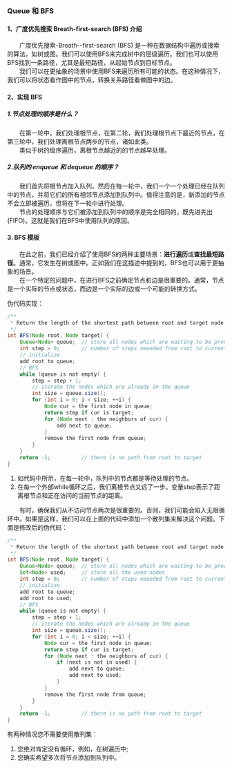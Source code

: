 ### Queue 和 BFS
#### 1、广度优先搜索 Breath-first-search (BFS) 介绍
&emsp;&emsp;广度优先搜索-Breath--first-search (BFS) 是一种在数据结构中遍历或搜索的算法，如树或图。我们可以使用BFS来完成树中的层级遍历。我们也可以使用BFS找到一条路径，尤其是最短路径，从起始节点到目标节点。<br>
&emsp;&emsp;我们可以在更抽象的场景中使用BFS来遍历所有可能的状态。在这种情况下，我们可以将状态看作图中的节点，转换关系路径看做图中的边。
#### 2、实现 BFS
##### 1.节点处理的顺序是什么？
&emsp;&emsp;在第一轮中，我们处理根节点，在第二轮，我们处理根节点下最近的节点，在第三轮中，我们处理离根节点两步的节点，诸如此类。<br>
&emsp;&emsp;类似于树的级序遍历，离根节点越近的的节点越早处理。
##### 2.队列的 enqueue 和 dequeue 的顺序？
&emsp;&emsp;我们首先将根节点加入队列。然后在每一轮中，我们一个一个处理已经在队列中的节点，并将它们的所有相邻节点添加到队列中。值得注意的是，新添加的节点不会立即被遍历，但将在下一轮中进行处理。<br>
&emsp;&emsp;节点的处理顺序与它们被添加到队列中的顺序是完全相同的，既先进先出(FIFO)。这就是我们在BFS中使用队列的原因。
#### 3. BFS 模板
&emsp;&emsp;在此之前，我们已经介绍了使用BFS的两种主要场景：**进行遍历**或**查找最短路径**。通常，它发生在树或图中。正如我们在这描述中提到的，BFS也可以用于更抽象的场景。<br>
&emsp;&emsp;在一个特定的问题中，在进行BFS之前确定节点和边是很重要的。通常，节点是一个实际的节点或状态，而边是一个实际的边或一个可能的转换方式。

伪代码实现：
```java
/**
 * Return the length of the shortest path between root and target node.
 */
int BFS(Node root, Node target) {
    Queue<Node> queue;  // store all nodes which are waiting to be processed
    int step = 0;       // number of steps neeeded from root to current node
    // initialize
    add root to queue;
    // BFS
    while (queue is not empty) {
        step = step + 1;
        // iterate the nodes which are already in the queue
        int size = queue.size();
        for (int i = 0; i < size; ++i) {
            Node cur = the first node in queue;
            return step if cur is target;
            for (Node next : the neighbors of cur) {
                add next to queue;
            }
            remove the first node from queue;
        }
    }
    return -1;          // there is no path from root to target
}
```
1. 如代码中所示，在每一轮中，队列中的节点都是等待处理的节点。
2. 在每一个外部while循环之后，我们离根节点又远了一步。变量step表示了距离根节点和正在访问的当前节点的距离。

&emsp;&emsp;有时，确保我们从不访问节点两次是很重要的。否则，我们可能会陷入无限循环中。如果是这样，我们可以在上面的代码中添加一个散列集来解决这个问题。下面是修改后的伪代码：
```java
/**
 * Return the length of the shortest path between root and target node.
 */
int BFS(Node root, Node target) {
    Queue<Node> queue;  // store all nodes which are waiting to be processed
    Set<Node> used;     // store all the used nodes
    int step = 0;       // number of steps neeeded from root to current node
    // initialize
    add root to queue;
    add root to used;
    // BFS
    while (queue is not empty) {
        step = step + 1;
        // iterate the nodes which are already in the queue
        int size = queue.size();
        for (int i = 0; i < size; ++i) {
            Node cur = the first node in queue;
            return step if cur is target;
            for (Node next : the neighbors of cur) {
                if (next is not in used) {
                    add next to queue;
                    add next to used;
                }
            }
            remove the first node from queue;
        }
    }
    return -1;          // there is no path from root to target
}
```
有两种情况您不需要使用散列集：
1. 您绝对肯定没有循环，例如，在树遍历中;
2. 您确实希望多次将节点添加到队列中。



